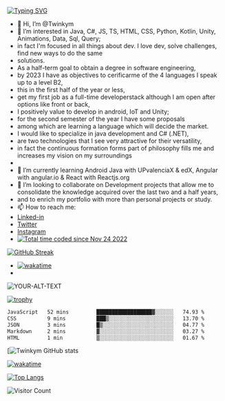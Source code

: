 [![Typing SVG](https://readme-typing-svg.demolab.com?font=Delicious+Handrawn&size=31&pause=1000&color=3FFF5FE6&vCenter=true&width=435&lines=Hey!!+I'm+David)](https://git.io/typing-svg)
- 👋 Hi, I’m @Twinkym
- 👀 I’m interested in Java, C#, JS, TS, HTML, CSS, Python, Kotlin, Unity, Animations, Data, Sql, Query;
-  in fact I'm focused in all things about dev. I love dev, solve challenges, find new ways to do the same 
-  solutions.
-  As a half-term goal to obtain a degree in software engineering, 
-  by 2023 I have as objectives to cerificarme of the 4 languages I speak up to a level B2, 
-  this in the first half of the year or less, 
-  get my first job as a full-time developerstack although I am open after options like front or back, 
-  I positively value to develop in android, IoT and Unity; 
-  for the second semester of the year I have some proposals 
-  among which are learning a language which will decide the market.
-   I would like to specialize in java development and C# (.NET), 
-   are two technologies that I see very attractive for their versatility, 
-   in fact the continuous formation forms part of philosophy fills me and increases my vision on my surroundings
- 
- 🌱 I’m currently learning Android Java with UPvalenciaX & edX, Angular with angular.io & React with Reactjs.org
- 💞️ I’m looking to collaborate on Development projects that allow me to consolidate the knowledge acquired over the last two and a half years,
-  and to enrich my portfolio with more than personal projects or study.
- 📫 How to reach me:
- [Linked-in](https://www.linkedin.com/in/daviddelapuente/) 
- [Twitter](https://twitter.com/daviddelapuent5)
- [Instagram](https://www.instagram.com/delapuente.david/)
- <a href="https://wakatime.com/@a53fdf97-b0be-4407-85af-2a2314c3afa3"><img src="https://wakatime.com/badge/user/a53fdf97-b0be-4407-85af-2a2314c3afa3.svg" alt="Total time coded since Nov 24 2022" /></a>

[![GitHub Streak](https://streak-stats.demolab.com?user=Twinkym&theme=monokai&background=45%2CBEFFEC%2C64BADF)](https://git.io/streak-stats)

- <a href="https://wakatime.com/badge/github/Twinkym/Calculadora"><img src="https://wakatime.com/badge/github/Twinkym/Calculadora.svg" alt="wakatime"></a>
- <picture>
 <source media="(prefers-color-scheme: dark)" srcset="[YOUR-DARKMODE-IMAGE](https://avatars.githubusercontent.com/u/73356704?s=96&v=4)">
 <source media="(prefers-color-scheme: light)" srcset="[YOUR-LIGHTMODE-IMAGE](https://avatars.githubusercontent.com/u/73356704?s=96&v=4)">
 <img alt="YOUR-ALT-TEXT" src="https://avatars.githubusercontent.com/u/98397165?s=400&u=aec4f763cf5215a24edb9bfd0e423adaf882c4dc&v=4">
 
</picture>

[![trophy](https://github-profile-trophy.vercel.app/?username=Twinkym&theme=onedark)](https://github.com/Twinkym/github-profile-trophy)
<!--START_SECTION:waka-->

```txt
JavaScript   52 mins         ██████████████████▓░░░░░░   74.93 %
CSS          9 mins          ███▒░░░░░░░░░░░░░░░░░░░░░   13.70 %
JSON         3 mins          █▒░░░░░░░░░░░░░░░░░░░░░░░   04.77 %
Markdown     2 mins          ▓░░░░░░░░░░░░░░░░░░░░░░░░   03.27 %
HTML         1 min           ▒░░░░░░░░░░░░░░░░░░░░░░░░   01.67 %
```

<!--END_SECTION:waka-->

[![Twinkym GitHub stats](https://github-readme-stats.vercel.app/api?username=Twinkym&show_icons=true&theme=dracula&show_owner=true)
<!--[![wakatime](https://wakatime.com/badge/github/Twinkym/AgruparAlumnos.svg)](https://wakatime.com/badge/github/Twinkym/AgruparAlumnos)-->
[![wakatime](https://wakatime.com/badge/github/Twinkym/angular-my-store.svg)](https://wakatime.com/badge/github/Twinkym/angular-my-store)
<!--[![Readme Card](https://github-readme-stats.vercel.app/api/pin/?username=Twinkym&repo=my-portfolio)](https://github.com/Twinkym/my-portfolio.git)-->
[![Top Langs](https://github-readme-stats.vercel.app/api/top-langs/?username=Twinkym&layout=compact&langs_count=10)](https://github.com/Twinkym/github-readme-stats)

<!-- BEGIN YOUTUBE-CARDS -->
<!-- END YOUTUBE-CARDS -->
![Visitor Count](https://profile-counter.glitch.me/Twinkym/count.svg)
<!---
Twinkym/Twinkym is a ✨ special ✨ repository because its `README.md` (this file) appears on your GitHub profile.
You can click the Preview link to take a look at your changes.
--->
<!--<img align="left" src="https://visitor-badge.laobi.icu/badge?page_id=Twinkym.Twinkym&left_color=darkslateblue"  />-->
